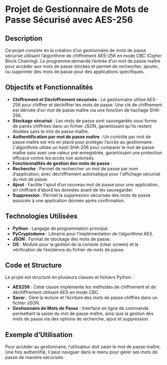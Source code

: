 # Projet de Gestionnaire de Mots de Passe Sécurisé avec AES-256


## Description
Ce projet consiste en la création d’un gestionnaire de mots de passe sécurisé utilisant l’algorithme de chiffrement AES-256 en mode CBC (Cipher Block Chaining). Le programme demande l’entrée d’un mot de passe maître pour accéder aux mots de passe stockés et permet de rechercher, ajouter, ou supprimer des mots de passe pour des applications spécifiques.

## Objectifs et Fonctionnalités

- **Chiffrement et Déchiffrement sécurisés** : Le gestionnaire utilise AES-256 pour chiffrer et déchiffrer les mots de passe. Une clé de chiffrement est dérivée d’un mot de passe maître via une fonction de hachage SHA-256.
- **Stockage sécurisé** : Les mots de passe sont sauvegardés sous forme de paires chiffrées dans un fichier JSON, garantissant qu'ils restent illisibles sans le mot de passe maître.
- **Authentification par mot de passe maître** : Un contrôle par mot de passe maître est mis en place pour protéger l’accès au gestionnaire. L'algorithme utilise un hash SHA-256 pour comparer le mot de passe maître saisi avec une valeur pré-enregistrée, garantissant une protection efficace contre les accès non autorisés.
- **Fonctionnalités de gestion des mots de passe** :
-   **Recherche** : Permet de rechercher un mot de passe par nom d’application, avec déchiffrement automatique pour l'affichage sécurisé du mot de passe.
-   **Ajout** : Facilite l'ajout d’un nouveau mot de passe pour une application, en chiffrant d’abord les données avant de les sauvegarder.
-   **Suppression** : Permet la suppression sécurisée des mots de passe associés à une application donnée après confirmation.

## Technologies Utilisées

- **Python** : Langage de programmation principal.
- **PyCryptodome** : Librairie pour l’implémentation de l’algorithme AES.
- **JSON** : Format de stockage des mots de passe.
- **OS** : Module pour la gestion de la console (clear screen) et la vérification de l’existence du fichier de mots de passe.

## Code et Structure
Le projet est structuré en plusieurs classes et fichiers Python :

- **AES256** : Cette classe implémente les méthodes de chiffrement et de déchiffrement utilisant AES en mode CBC.
- **Saver** : Gère la lecture et l’écriture des mots de passe chiffrés dans un fichier JSON.
- **Gestionnaire de Mots de Passe** : Interface en ligne de commande permettant la saisie du mot de passe maître, ainsi que la gestion des mots de passe via des options de recherche, ajout et suppression.
  

## Exemple d’Utilisation
Pour accéder au gestionnaire, l’utilisateur doit saisir le mot de passe maître. Une fois authentifié, il peut naviguer dans le menu pour gérer ses mots de passe de manière sécurisée.
